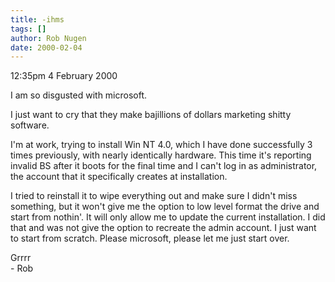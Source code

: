 ```yaml
---
title: -ihms
tags: []
author: Rob Nugen
date: 2000-02-04
---
```


<p class=date>12:35pm 4 February 2000</p>

<p>I am so disgusted with microsoft.

<p>I just want to cry that they make bajillions of dollars marketing shitty 
software.

<p>I'm at work, trying to install Win NT 4.0, which I have done 
successfully 3 times previously, with nearly identically hardware.  This 
time it's reporting invalid BS after it boots for the final time and I 
can't log in as administrator, the account that it specifically creates at 
installation.

<p>I tried to reinstall it to wipe everything out and make sure I didn't 
miss something, but it won't give me the option to low level format the 
drive and start from nothin'.  It will only allow me to update the current 
installation.  I did that and was not give the option to recreate the admin 
account.  I just want to start from scratch.  Please microsoft, please let 
me just start over.

<p>Grrrr
<br>- Rob

